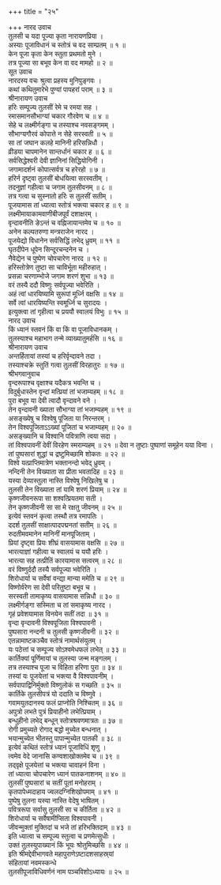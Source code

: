 +++
title = "२५"

+++
नारद उवाच  
तुलसी च यदा पूज्या कृता नारायणप्रिया ।  
अस्याः पूजाविधानं च स्तोत्रं च वद साम्प्रतम् ॥ १ ॥  
केन पूजा कृता केन स्तुता प्रथमतो मुने ।  
तत्र पूज्या सा बभूव केन वा वद मामहो ॥ २ ॥  
सूत उवाच  
नारदस्य वचः श्रुत्वा प्रहस्य मुनिपुङ्‌गवः ।  
कथां कथितुमारेभे पुण्यां पापहरां पराम् ॥ ३ ॥  
श्रीनारायण उवाच  
हरिः सम्पूज्य तुलसीं रेमे च रमया सह ।  
रमासमानसौभाग्यां चकार गौरवेण च ॥ ४ ॥  
सेहे च लक्ष्मीर्गङ्‌गा च तस्याश्च नवसङ्‌गमम् ।  
सौभाग्यगौरवं कोपात्ते न सेहे सरस्वती ॥ ५ ॥  
सा तां जघान कलहे मानिनी हरिसन्निधौ ।  
व्रीडया चापमानेन सान्तर्धानं चकार ह ॥ ६ ॥  
सर्वसिद्धेश्वरी देवी ज्ञानिनां सिद्धियोगिनी ।  
जगामादर्शनं कोपात्सर्वत्र च हरेरहो ॥ ७ ॥  
हरिर्न दृष्ट्वा तुलसीं बोधयित्वा सरस्वतीम् ।  
तदनुज्ञां गहीत्वा च जगाम तुलसीवनम् ॥ ८ ॥  
तत्र गत्वा च सुस्नातो हरिः स तुलसीं सतीम् ।  
पूजयामास तां ध्यात्वा स्तोत्रं भक्त्या चकार ह ॥ ९ ॥  
लक्ष्मीमायाकामवाणीबीजपूर्वं दशाक्षरम् ।  
वृन्दावनीति ङेऽन्तं च वह्निजायान्तमेव च ॥ १० ॥  
अनेन कल्पतरुणा मन्त्रराजेन नारद ।  
पूजयेद्यो विधानेन सर्वसिद्धिं लभेद्‌ ध्रुवम् ॥ ११ ॥  
घृतदीपेन धूपेन सिन्दूरचन्दनेन च ।  
नैवेद्येन च पुष्पेण चोपचारेण नारद ॥ १२ ॥  
हरिस्तोत्रेण तुष्टा सा चाविर्भूता महीरुहात् ।  
प्रसन्ना चरणाम्भोजे जगाम शरणं शुभा ॥ १३ ॥  
वरं तस्यै ददौ विष्णुः सर्वपूज्या भवेरिति ।  
अहं त्वां धारयिष्यामि सुरूपां मूर्ध्नि वक्षसि ॥ १४ ॥  
सर्वे त्वां धारयिष्यन्ति स्वमूर्ध्नि च सुरादयः ।  
इत्युक्त्वा तां गृहीत्वा च प्रययौ स्वालयं विभुः ॥ १५ ॥  
नारद उवाच  
किं ध्यानं स्तवनं किं वा किं वा पूजाविधानकम् ।  
तुलस्याश्च महाभाग तन्मे व्याख्यातुमर्हसि ॥ १६ ॥  
श्रीनारायण उवाच  
अन्तर्हितायां तस्यां च हरिर्वृन्दावने तदा ।  
तस्याश्चक्रे स्तुतिं गत्वा तुलसीं विरहातुरः ॥ १७ ॥  
श्रीभगवानुवाच  
वृन्दरूपाश्च वृक्षाश्च यदैकत्र भवन्ति च ।  
विदुर्बुधास्तेन वृन्दां मत्प्रियां तां भजाम्यहम् ॥ १८ ॥  
पुरा बभूव या देवी त्वादौ वृन्दावने वने ।  
तेन वृन्दावनी ख्याता सौभाग्या तां भजाम्यहम् ॥ १९ ॥  
असङ्ख्येषु च विश्वेषु पूजिता या निरन्तरम् ।  
तेन विश्वपूजिताऽऽख्यां पूजितां च भजाम्यहम् ॥ २० ॥  
असङ्ख्यानि च विश्वानि पवित्राणि त्वया सदा ।  
तां विश्वपावनीं देवीं विरहेण स्मराम्यहम् ॥ २१ ॥
देवा न तुष्टाः पुष्पाणां समूहेन यया विना ।  
तां पुष्पसारां शुद्धां च द्रष्टुमिच्छामि शोकतः ॥ २२ ॥  
विश्वे यत्प्राप्तिमात्रेण भक्तानन्दो भवेद्‌ ध्रुवम् ।  
नन्दिनी तेन विख्याता सा प्रीता भवतादिह ॥ २३ ॥  
यस्या देव्यास्तुला नास्ति विश्वेषु निखिलेषु च ।  
तुलसी तेन विख्याता तां यामि शरणं प्रियाम् ॥ २४ ॥  
कृष्णजीवनरूपा सा शश्वत्प्रियतमा सती ।  
तेन कृष्णजीवनी सा सा मे रक्षतु जीवनम् ॥ २५ ॥  
इत्येवं स्तवनं कृत्वा तस्थौ तत्र रमापतिः ।  
ददर्श तुलसीं साक्षात्पादपद्मनतां सतीम् ॥ २६ ॥  
रुदतीमवमानेन मानिनीं मानपूजिताम् ।  
प्रियां दृष्ट्वा प्रियः शीघ्रं वासयामास वक्षसि ॥ २७ ॥  
भारत्याज्ञां गहीत्वा च स्वालयं च ययौ हरिः ।  
भारत्या सह तत्प्रीतिं कारयामास सत्वरम् ॥ २८ ॥  
वरं विष्णुर्ददौ तस्यै सर्वपूज्या भवेरिति ।  
शिरोधार्या च सर्वेषां वन्द्या मान्या ममेति च ॥ २९ ॥  
विष्णोर्वरेण सा देवी परितुष्टा बभूव च ।  
सरस्वती तामाकृष्य वासयामास सन्निधौ ॥ ३० ॥  
लक्ष्मीर्गङ्‌गा सस्मिता च तां समाकृष्य नारद ।  
गृहं प्रवेशयामास विनयेन सतीं तदा ॥ ३१ ॥  
वृन्दा वृन्दावनी विश्वपूजिता विश्वपावनी ।  
पुष्पसारा नन्दनी च तुलसी कृष्णजीवनी ॥ ३२ ॥  
एतन्नामाष्टकञ्चैव स्तोत्रं नामार्थसंयुतम् ।  
यः पठेत्तां च सम्पूज्य सोऽश्वमेधफलं लभेत् ॥ ३३ ॥  
कार्तिक्यां पूर्णिमायां च तुलस्या जन्म मङ्‌गलम् ।  
तत्र तस्याश्च पूजा च विहिता हरिणा पुरा ॥ ३४ ॥  
तस्यां यः पूजयेत्तां च भक्त्या वै विश्वपावनीम् ।  
सर्वपापाद्विनिर्मुक्तो विष्णुलोकं स गच्छति ॥ ३५ ॥  
कार्तिके तुलसीपत्रं यो ददाति च विष्णुवे ।  
गवामयुतदानस्य फलं प्राप्नोति निश्चितम् ॥ ३६ ॥  
अपुत्रो लभते पुत्रं प्रियाहीनो लभेत्प्रियाम् ।  
बन्धुहीनो लभेद्‌ बन्धून् स्तोत्रश्रवणमात्रतः ॥ ३७ ॥  
रोगी प्रमुच्यते रोगाद्‌ बद्धो मुच्येत बन्धनात् ।  
भयान्मुच्येत भीतस्तु पापान्मुच्येत पातकी ॥ ३८ ॥  
इत्येवं कथितं स्तोत्रं ध्यानं पूजाविधिं शृणु ।  
त्वमेव वेदे जानासि कण्वशाखोक्तमेव च ॥ ३९ ॥  
तद‌्वृक्षे पूजयेत्तां च भक्त्या चावाहनं विना ।  
तां ध्यात्वा चोपचारेण ध्यानं पातकनाशनम् ॥ ४० ॥  
तुलसीं पुष्पसारां च सतीं पूतां मनोहराम् ।  
कृतपापेध्मदाहाय ज्वलदग्निशिखोपमाम् ॥ ४१ ॥  
पुष्पेषु तुलना यस्या नास्ति वेदेषु भाषितम् ।  
पवित्ररूपा सर्वासु तुलसी सा च कीर्तिता ॥ ४२ ॥  
शिरोधार्या च सर्वेषामीप्सिता विश्वपावनी ।  
जीवन्मुक्तां मुक्तिदां च भजे तां हरिभक्तिदाम् ॥ ४३ ॥  
इति ध्यात्वा च सम्पूज्य स्तुत्वा च प्रणमेत्सुधीः ।  
उक्तं तुलस्युपाख्यानं किं भूयः श्रोतुमिच्छसि ॥ ४४ ॥  
इति श्रीमद्देवीभागवते महापुराणेऽष्टादशसाहस्र्यां  
संहितायां नवमस्कन्धे  
तुलसीपूजाविधिवर्णनं नाम पञ्चविशोऽध्यायः ॥ २५ ॥
